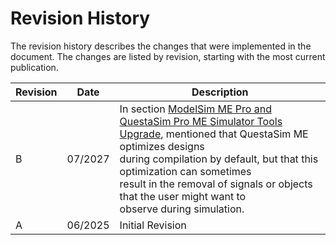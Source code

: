 # Revision History

The revision history describes the changes that were implemented in the document. The changes are listed by revision, starting with the most current publication.

|Revision|Date|Description|
|--------|----|-----------|
|B|07/2027|In section [ModelSim ME Pro and QuestaSim Pro ME Simulator Tools Upgrade](GUID-127778C6-F9B6-4C21-B197-BA65B721CEF3.md), mentioned that QuestaSim ME optimizes designs<br /> during compilation by default, but that this optimization can sometimes<br /> result in the removal of signals or objects that the user might want to<br /> observe during simulation.|
|A|06/2025|Initial Revision|

